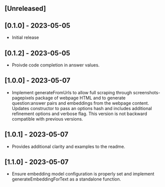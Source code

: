 ## [Unreleased]

## [0.1.0] - 2023-05-05

- Initial release

## [0.1.2] - 2023-05-05

-  Proivde code completion in answer values.

## [1.0.0] - 2023-05-07

-  Implement generateFromUrls to allow full scraping through screenshots-pagepixels package of webpage HTML and to generate question:answer pairs and embeddings from the webpage content. Updates constructor to pass an options hash and includes additional refinement options and verbose flag. This version is not backward compatible with previous versions.

## [1.0.1] - 2023-05-07

-  Provides additional clarity and examples to the readme.

## [1.1.0] - 2023-05-07

-  Ensure embedding model configuration is properly set and implement generateEmbeddingForText as a standalone function.